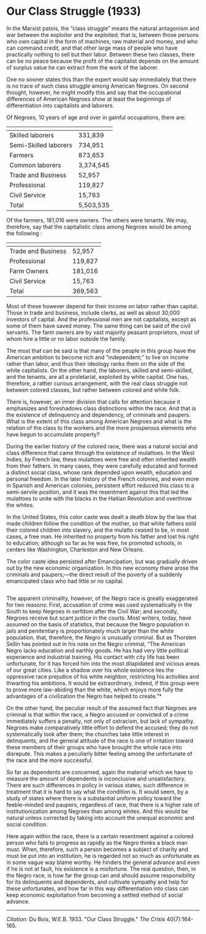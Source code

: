 # Our Class Struggle (1933)

In the Marxist patois, the “class struggle” means the natural antagonism and war between the exploiter and the exploited; that is, between those persons who own capital in the form of machines, raw material and money, and who can command credit, and that other large mass of people who have practically nothing to sell but their labor. Between these two classes, there can be no peace because the profit of the capitalist depends on the amount of surplus value he can extract from the work of the laborer.

One no sooner states this than the expert would say immediately that there is no trace of such class struggle among American Negroes. On second thought, however, he might modify this and say that the occupational differences of American Negroes show at least the beginnings of differentiation into capitalists and laborers.

Of Negroes, 10 years of age and over in gainful occupations, there are:


| <!-- -->    | <!-- -->    |
|-------------|-------------|
| Skilled laborers | 331,839 |
| Semi-Skilled laborers | 734,951 |
| Farmers | 873,653 |
| Common laborers | 3,374,545 |
| Trade and Business | 52,957 |
| Professional | 119,827 |
| Civil Service | 15,763 |
| Total | 5,503,535 |


Of the farmers, 181,016 were owners. The others were tenants. We may, therefore, say that the capitalistic class among Negroes would be among the following :


| <!-- -->    | <!-- -->    |
|-------------|-------------|
| Trade and Business | 52,957 |
| Professional | 119,827 |
| Farm Owners | 181,016 |
| Civil Service | 15,763 |
| Total | 369,563 |

Most of these however depend for their income on labor rather than capital. Those in trade and business, include clerks, as well as about 30,000 investors of capital. And the professional men are not capitalists, except as some of them have saved money. The same thing can be said of the civil servants. The farm owners are by vast majority peasant proprietors, most of whom hire a little or no labor outside the family.

The most that can be said is that many of the people in this group have the American ambition to become rich and “independent;” to live on income rather than labor, and thus their ideology ranks them on the side of the white capitalists. On the other hand, the laborers, skilled and semi-skilled, and the tenants, are all a proletariat, exploited by white capital. One has, therefore, a rather curious arrangement, with the real class struggle not between colored classes, but rather between colored and white folk.

There is, however, an inner division that calls for attention because it emphasizes and foreshadows class distinctions within the race. And that is the existence of delinquency and dependency, of criminals and paupers. What is the extent of this class among American Negroes and what is the relation of the class to the workers and the more prosperous elements who have begun to accumulate property?

During the earlier history of the colored race, there was a natural social and class difference that came through the existence of mulattoes. In the West Indies, by French law, these mulattoes were free and often inherited wealth from their fathers. In many cases, they were carefully educated and formed a distinct social class, whose rank depended upon wealth, education and personal freedom. In the later history of the French colonies, and even more in Spanish and American colonies, persistent effort reduced this class to a semi-servile position, and it was the resentment against this that led the mulattoes to unite with the blacks in the Haitian Revolution and overthrow the whites.

In the United States, this color caste was dealt a death blow by the law that made children follow the condition of the mother, so that white fathers sold their colored children into slavery, and the mulatto ceased to be, in most cases, a free man. He inherited no property from his father and lost his right to education; although so far as he was free, he promoted schools, in centers like Washington, Charleston and New Orleans.

The color caste idea persisted after Emancipation, but was gradually driven out by the new economic organization. In this new economy there arose the criminals and paupers;—the direct result of the poverty of a suddenly emancipated class who had little or no capital.

```{margin} The American Negro. P. 64. Academy of Political and Social Science. [Citation in original]
```
 The apparent criminality, however, of the Negro race is greatly exaggerated for two reasons: First, accusation of crime was used systematically in the South to keep Negroes in serfdom after the Civil War; and secondly, Negroes receive but scant justice in the courts. Most writers, today, have assumed on the basis of statistics, that because the Negro population in jails and penitentiary is proportionately much larger than the white population, that, therefore, the Negro is unusually criminal. But as Thorsten Sellin has pointed out in his note on the Negro criminal, “The American Negro lacks education and earthly goods. He has had very little political experience and industrial training. His contact with city life has been unfortunate, for it has forced him into the most dilapidated and vicious areas of our great cities. Like a shadow over his whole existence lies the oppressive race prejudice of his white neighbor, restricting his activities and thwarting his ambitions. It would be extraordinary, indeed, if this group were to prove more law-abiding than the white, which enjoys more fully the advantages of a civilization the Negro has helped to create.”*


On the other hand, the peculiar result of the assumed fact that Negroes are criminal is that within the race, a Negro accused or convicted of a crime immediately suffers a penalty, not only of ostracism, but lack of sympathy. Negroes make comparatively little effort to defend the accused; they do not systematically look after them; the churches take little interest in delinquents, and the general attitude of the race is one of irritation toward these members of their groups who have brought the whole race into disrepute. This makes a peculiarly bitter feeling among the unfortunate of the race and the more successful.

So far as dependents are concerned, again the material which we have to measure the amount of dependents is inconclusive and unsatisfactory. There are such differences in policy in various states, such difference in treatment that it is hard to say what the condition is. It would seem, by a study of states where there is a substantial uniform  policy toward the feeble-minded and paupers, regardless of race, that there is a higher rate of institutionization among Negroes than among whites. And this would be natural unless corrected by taking into account the unequal economic and social condition.

Here again within the race, there is a certain resentment against a colored person who fails to progress as rapidly as the Negro thinks a black man must. When, therefore, such a person becomes a subject of charity and must be put into an institution, he is regarded not so much as unfortunate as in some vague way blame worthy. He hinders the general advance and even if he is not at fault, his existence is a misfortune. The real question, then, in the Negro race, is how far the group can and should assume responsibility for its delinquents and dependents, and cultivate sympathy and help for these unfortunates, and how far in this way differentiation into class can keep economic exploitation from becoming a settled method of social advance.



_________________
*Citation:* Du Bois, W.E.B. 1933. "Our Class Struggle." *The Crisis* 40(7):164-165.